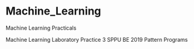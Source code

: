 # Machine_Learning
Machine Learning Practicals

Machine Learning Laboratory Practice 3 SPPU BE 2019 Pattern Programs
